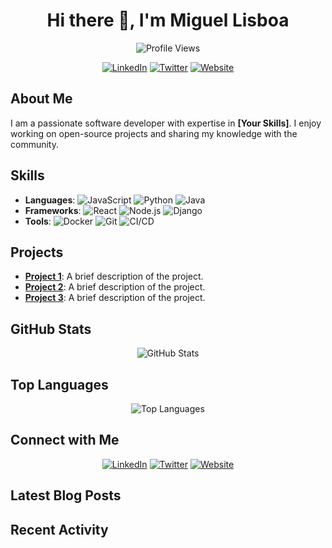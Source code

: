 <h1 align="center">Hi there 👋, I'm Miguel Lisboa</h1>
<p align="center">
  <img src="https://komarev.com/ghpvc/?username=itshardtobeadev&label=Profile%20views&color=0e75b6&style=flat" alt="Profile Views" />
</p>

<p align="center">
  <a href="https://www.linkedin.com/in/miguel-lisboa-20584a261//"><img src="https://img.shields.io/badge/-LinkedIn-blue?style=flat-square&logo=LinkedIn&logoColor=white&link=https://www.linkedin.com/in/yourname/" alt="LinkedIn"></a>
  <a href="https://twitter.com/yourhandle"><img src="https://img.shields.io/badge/-Twitter-blue?style=flat-square&logo=Twitter&logoColor=white&link=https://twitter.com/yourhandle" alt="Twitter"></a>
  <a href="https://www.yourwebsite.com"><img src="https://img.shields.io/badge/-Website-green?style=flat-square&logo=Google-Chrome&logoColor=white&link=https://www.yourwebsite.com" alt="Website"></a>
</p>

## About Me
I am a passionate software developer with expertise in **[Your Skills]**. I enjoy working on open-source projects and sharing my knowledge with the community.

## Skills
- **Languages**: ![JavaScript](https://img.shields.io/badge/-JavaScript-black?style=flat-square&logo=javascript) ![Python](https://img.shields.io/badge/-Python-black?style=flat-square&logo=python) ![Java](https://img.shields.io/badge/-Java-black?style=flat-square&logo=java)
- **Frameworks**: ![React](https://img.shields.io/badge/-React-black?style=flat-square&logo=react) ![Node.js](https://img.shields.io/badge/-Node.js-black?style=flat-square&logo=node.js) ![Django](https://img.shields.io/badge/-Django-black?style=flat-square&logo=django)
- **Tools**: ![Docker](https://img.shields.io/badge/-Docker-black?style=flat-square&logo=docker) ![Git](https://img.shields.io/badge/-Git-black?style=flat-square&logo=git) ![CI/CD](https://img.shields.io/badge/-CI/CD-black?style=flat-square&logo=github-actions)

## Projects
- [**Project 1**](https://github.com/itshardtobeadev/project1): A brief description of the project.
- [**Project 2**](https://github.com/itshardtobeadev/project2): A brief description of the project.
- [**Project 3**](https://github.com/itshardtobeadev/project3): A brief description of the project.

## GitHub Stats
<p align="center">
  <img src="https://github-readme-stats.vercel.app/api?username=itshardtobeadev&show_icons=true&theme=radical" alt="GitHub Stats" />
</p>

## Top Languages
<p align="center">
  <img src="https://github-readme-stats.vercel.app/api/top-langs/?username=itshardtobeadev&layout=compact&theme=radical" alt="Top Languages" />
</p>

## Connect with Me
<p align="center">
  <a href="https://www.linkedin.com/in/yourname/"><img src="https://img.shields.io/badge/-LinkedIn-blue?style=flat-square&logo=LinkedIn&logoColor=white&link=https://www.linkedin.com/in/yourname/" alt="LinkedIn"></a>
  <a href="https://twitter.com/yourhandle"><img src="https://img.shields.io/badge/-Twitter-blue?style=flat-square&logo=Twitter&logoColor=white&link=https://twitter.com/yourhandle" alt="Twitter"></a>
  <a href="https://www.yourwebsite.com"><img src="https://img.shields.io/badge/-Website-green?style=flat-square&logo=Google-Chrome&logoColor=white&link=https://www.yourwebsite.com" alt="Website"></a>
</p>

## Latest Blog Posts
<!-- BLOG-POST-LIST:START -->
<!-- BLOG-POST-LIST:END -->

## Recent Activity
<!-- RECENT-ACTIVITY-LIST:START -->
<!-- RECENT-ACTIVITY-LIST:END -->
